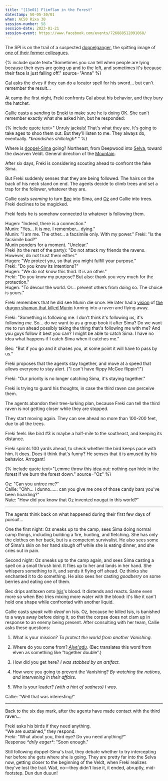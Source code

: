 ```yaml
---
title: "[13e01] Flimflam in the Forest"
datestamp: 50-05-30/01
when: AC50 Rixa 30
session-number: 58
session-date: 2023-01-21
session-event: https://www.facebook.com/events/726888512091068/
---
```


The SPI is on the trail of a suspected [doppelganger](../creatures/changelings), the spitting image of [one of their former colleagues](../dossiers/sima).

{% include quote text="Sometimes you can tell when people are lying because their eyes are going up and to the left, and sometimes it's because their face is just falling off." source="Anna" %}

[Cal](../dossiers/cal) asks the elves if they can do a locator spell for his sword... but can't remember the result...

At camp the first night, [Freki](../dossiers/freki) confronts Cal about his behavior, and they bury the hatchet.

[Callie](../dossiers/callie) casts a *sending* to [Enoki](../dossiers/enoki) to make sure he is doing OK. She can't remember exactly what she asked him, but he responded:

{% include quote text="
Unruly jackals! That's what they are. It's going to take ages to shoo them out. But they'll listen to me. They always do, eventually. *\*brandishes shillelegh\**
" %}

Where is [doppel-Sima](../dossiers/ameesha) going? Northeast, from Deepwood into [Selva](../locales/selva), toward the dwarven Veldt. General direction of the [Mountain](../locales/mountain).

After six days, Freki is considering scouting ahead to confront the fake Sima.

But Freki suddenly senses that they are being followed. The hairs on the back of his neck stand on end. The agents decide to climb trees and set a trap for the follower, whatever they are.

Callie casts *seeming* to turn [Bec](../dossiers/bec) into Sima, and [Oz](../dossiers/oz) and Callie into trees. Freki declines to be magicked.

Freki feels he is somehow connected to whatever is following them.

Hugen: "Indeed, there is a connection."  
Munin: "Yes... It is me. I remember... dying."  
Munin: "I am me. The other... a facsimile only. With my power."
Freki: "Is the facsimile bad?"  
Munin ponders for a moment. "Unclear."  
Freki (to the rest of the party): "Do not attack my friends the ravens. However, do not trust them either."  
Hugen: "We protect you, so that you might fulfill your purpose."  
Freki: "Do you know its intentions?"  
Hugen: "We do not know this third. It is an other."  
Freki: "Do you know my purpose? But also: thank you very much for the protection."  
Hugen: "To devour the world. Or... prevent others from doing so. The choice is yours."  

Freki remembers that he did see Munin die once. He later had a [vision](freki-vision) of [the dragon shaman that killed Munin](../dossiers/andalla) turning into a raven and flying away.

Freki: "Something is following me. I don't think it's following *us*, it's following *me*. So... do we want to as a group book it after Sima? Do we want me to run ahead possibly taking the thing that's following me with me? And you guys follow it best you can? I might be able to catch Sima. I have no idea what happens if I catch Sima when it catches me."

Bec: "But if you go and it chases you, at some point it will have to pass by us."

Freki proposes that the agents stay together, and move at a speed that allows everyone to stay alert. ("I can't have flippy McGee flippin'!")

Freki: "Our priority is no longer catching Sima, it's staying together."

Freki is trying to guard his thoughts, in case the third raven can perceive them.

The agents abandon their tree-lurking plan, because Freki can tell the third raven is not getting closer while they are stopped.

They start moving again. They can see ahead no more than 100-200 feet, due to all the trees.

Freki feels like bird #3 is maybe a half-mile to the southeast, and keeping its distance.

Freki sprints 100 yards ahead, to check whether the bird keeps pace with him. It does. Does it think that's funny? He senses that it is amused by his behavior. Arrogant!

{% include quote text="Lemme throw this idea out: nothing can hide in the forest if we burn the forest down." source="Oz" %}

Oz: "Can you untree me?"  
Callie: "Ohh... I dunno...... can you give me one of those candy bars you've been hoarding?"  
Nate: "How did you know that Oz invented nougat in this world?"

-----------

The agents think back on what happened during their first few days of pursuit...

One the first night: Oz sneaks up to the camp, sees Sima doing normal camp things, including building a fire, hunting, and fletching. She has only the clothes on her back, but is a competent survivalist. He also sees some of Sima's skin on her hand slough off while she is eating dinner, and she cries out in pain.

Second night: Oz sneaks up to the camp again, and sees Sima casting a spell on a small thrush bird. It flies up to her and lands in her hand. She whispers something to it, and sends it flying off ahead. Oz thinks she enchanted it to do something. He also sees her casting *goodberry* on some berries and eating one of them.

Bec drips antitoxen onto [Isis](../dossiers/isis-raksh)'s blood. It distends and reacts. Same even more so when Bec tries mixing more water with the blood: it's like it can't hold one shape while confronted with another liquid.

Callie casts *speak with dead* on Isis. Oz, because he killed Isis, is banished to a ways away before doing it, so that the corpse does not clam up in response to an enemy being present. After consulting with her team, Callie asks these questions: 

1. What is your mission? *To protect the world from another Vanishing.*

2. Where do you come from? *[Alye'adu](../locales/alyeadu).* (Bec translates this word from elven as something like "together double".)

3. How did you get here? *I was stabbed by an artifact.*

4. How were you going to prevent the Vanishing? *By watching the nations, and intervening in their affairs.*

5. Who is your leader? *(with a hint of sadness) I was.*

Callie: "Well that was interesting!"

-----------

Back to the six day mark, after the agents have made contact with the third raven...

Freki asks his birds if they need anything.  
"We are sustained," they respond.  
Freki: "What about you, third eye? Do you need anything?"  
Response *\*drily eager\**: "Soon enough."

Still following doppel-Sima's trail, they debate whether to try intercepting her before she gets where she is going. They are pretty far into the Selva now, getting closer to the beginning of the Veldt, when Freki realizes they've lost the trail. Wait, no&mdash;they didn't lose it, it ended, abruptly, mid-footstep. Dun dun duuun!
